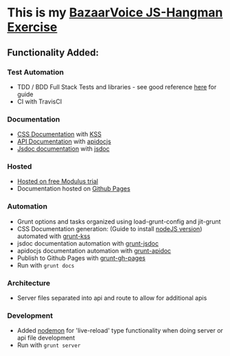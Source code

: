 # This is my [BazaarVoice JS-Hangman Exercise](docs/exercise.md)

## Functionality Added:

### Test Automation
- TDD / BDD Full Stack Tests and libraries - see good reference [here](http://attackofzach.com/setting-up-a-project-using-karma-with-mocha-and-chai/) for guide
- CI with TravisCI

### Documentation
- [CSS Documentation](http://jewelsjacobs.github.io/bazaarvoice-exercise/) with [KSS](http://warpspire.com/posts/kss/)
- [API Documentation](http://jewelsjacobs.github.io/bazaarvoice-exercise/apidoc) with [apidocjs](http://apidocjs.com/)
- [Jsdoc documentation](http://jewelsjacobs.github.io/bazaarvoice-exercise/jsdoc) with [jsdoc](http://usejsdoc.org/)

### Hosted
- [Hosted on free Modulus trial](http://bazaarvoice-exercise.mod.bz/)
- Documentation hosted on [Github Pages](http://jewelsjacobs.github.io/bazaarvoice-exercise/) 

### Automation
- Grunt options and tasks organized using load-grunt-config and jit-grunt
- CSS Documentation generation: (Guide to install [nodeJS version](https://github.com/kss-node/kss-node/wiki/Quick-Start-Guide))
  automated with [grunt-kss](https://github.com/kss-node/grunt-kss) 
- jsdoc documentation automation with [grunt-jsdoc](https://github.com/krampstudio/grunt-jsdoc)
- apidocjs documentation automation with [grunt-apidoc](https://github.com/apidoc/grunt-apidoc)
- Publish to Github Pages with [grunt-gh-pages](https://github.com/tschaub/grunt-gh-pages) 
- Run with `grunt docs`

### Architecture
- Server files separated into api and route to allow for additional apis

### Development
- Added [nodemon](http://nodemon.io/) for 'live-reload' type functionality when doing server or api file development
- Run with `grunt server`

